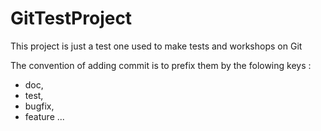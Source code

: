 GitTestProject
==============

This project is just a test one used to make tests and workshops on Git

The convention of adding commit is to prefix them by the folowing keys :
- doc,
- test,
- bugfix,
- feature
...
